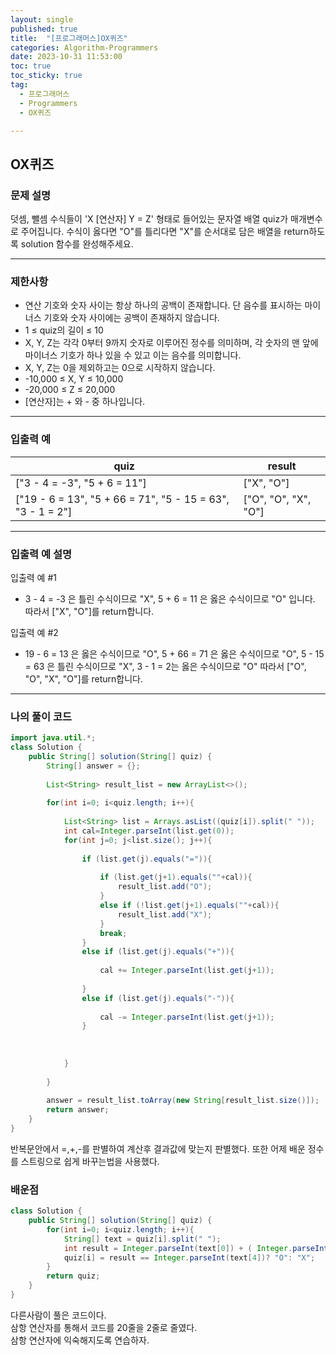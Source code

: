 ```yaml
---
layout: single
published: true
title:  "[프로그래머스]OX퀴즈"
categories: Algorithm-Programmers
date: 2023-10-31 11:53:00
toc: true
toc_sticky: true
tag:   
  - 프로그래머스
  - Programmers
  - OX퀴즈

---
```


## OX퀴즈

### 문제 설명

덧셈, 뺄셈 수식들이 'X [연산자] Y = Z' 형태로 들어있는 문자열 배열 quiz가 매개변수로 주어집니다. 수식이 옳다면 "O"를 틀리다면 "X"를 순서대로 담은 배열을 return하도록 solution 함수를 완성해주세요.

----------------

### 제한사항

* 연산 기호와 숫자 사이는 항상 하나의 공백이 존재합니다. 단 음수를 표시하는 마이너스 기호와 숫자 사이에는 공백이 존재하지 않습니다.
* 1 ≤ quiz의 길이 ≤ 10
* X, Y, Z는 각각 0부터 9까지 숫자로 이루어진 정수를 의미하며, 각 숫자의 맨 앞에 마이너스 기호가 하나 있을 수 있고 이는 음수를 의미합니다.
* X, Y, Z는 0을 제외하고는 0으로 시작하지 않습니다.
* -10,000 ≤ X, Y ≤ 10,000
* -20,000 ≤ Z ≤ 20,000
* [연산자]는 + 와 - 중 하나입니다.

----------------

### 입출력 예

|quiz|result|
|---|---|
|["3 - 4 = -3", "5 + 6 = 11"]|	["X", "O"]|
|["19 - 6 = 13", "5 + 66 = 71", "5 - 15 = 63", "3 - 1 = 2"]|	["O", "O", "X", "O"]|

----------------

### 입출력 예 설명

입출력 예 #1  

* 3 - 4 = -3 은 틀린 수식이므로 "X", 5 + 6 = 11 은 옳은 수식이므로 "O" 입니다. 따라서 ["X", "O"]를 return합니다.
  

입출력 예 #2  

* 19 - 6 = 13 은 옳은 수식이므로 "O", 5 + 66 = 71 은 옳은 수식이므로 "O", 5 - 15 = 63 은 틀린 수식이므로 "X", 3 - 1 = 2는 옳은 수식이므로 "O" 따라서 ["O", "O", "X", "O"]를 return합니다.

  

  

  

  

----------------

### 나의 풀이 코드

```java
import java.util.*;
class Solution {
    public String[] solution(String[] quiz) {
        String[] answer = {};
        
        List<String> result_list = new ArrayList<>(); 
        
        for(int i=0; i<quiz.length; i++){
            
            List<String> list = Arrays.asList((quiz[i]).split(" "));
            int cal=Integer.parseInt(list.get(0));
            for(int j=0; j<list.size(); j++){
                
                if (list.get(j).equals("=")){
                    
                    if (list.get(j+1).equals(""+cal)){
                        result_list.add("O");
                    }
                    else if (!list.get(j+1).equals(""+cal)){
                        result_list.add("X");
                    }
                    break;
                }
                else if (list.get(j).equals("+")){
                    
                    cal += Integer.parseInt(list.get(j+1));
                    
                }
                else if (list.get(j).equals("-")){
                    
                    cal -= Integer.parseInt(list.get(j+1));
                }
                
                
                
            }
            
        }
        
        answer = result_list.toArray(new String[result_list.size()]);
        return answer;
    }
}
```

반복문안에서 =,+,-를 판별하여 계산후 결과값에 맞는지 판별했다.
또한 어제 배운 정수를 스트링으로 쉽게 바꾸는법을 사용했다.

### 배운점




```java
class Solution {
    public String[] solution(String[] quiz) {
        for(int i=0; i<quiz.length; i++){
            String[] text = quiz[i].split(" ");
            int result = Integer.parseInt(text[0]) + ( Integer.parseInt(text[2]) * ( text[1].equals("+") ? 1:-1) );
            quiz[i] = result == Integer.parseInt(text[4])? "O": "X";
        }
        return quiz;
    }
}
```

다른사람이 풀은 코드이다.  
삼항 연산자를 통해서 코드를 20줄을 2줄로 줄였다.  
삼항 연산자에 익숙해지도록 연습하자.